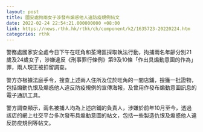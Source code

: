 ```yaml
---
layout: post
title: 國安處拘兩女子涉發布煽惑他人違防疫規例帖文
date: 2022-02-24 22:54:21.000000000 +08:00
link: https://news.rthk.hk/rthk/ch/component/k2/1635723-20220224.htm
categories: rthk
---
```


警務處國家安全處今日下午在旺角和荃灣區採取執法行動，拘捕兩名年齡分別21歲及24歲女子，涉嫌違反《刑事罪行條例》第9及10條「作出具煽動意圖的作為」罪，兩人現正被扣留調查。

警方亦根據法庭手令，搜查上述兩人住所及位於旺角的一間店鋪，撿獲一批證物，包括煽動仇恨及煽惑他人違反防疫規例的宣傳海報，及曾用作發布煽動意圖訊息的電子通訊工具。

警方調查顯示，兩名被捕人均為上述店鋪的負責人，涉嫌於前年10月至今，透過該店的網上社交平台多次發布具煽動意圖的帖文，包括一些製造仇恨及煽惑他人違反防疫規例等帖文。
